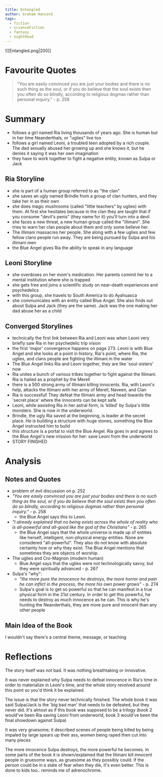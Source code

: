 ```yaml
---
title: Entangled
author: Graham Hancock
tags:
  - fiction
  - scienceFiction
  - fantasy
  - nightRead
---
```

![[Entangled.png|200]]
# Favourite Quotes
> "You are easily convinced you are just your bodies and there is no such thing as the soul, or if you do believe that the soul exists then you often do so blindly, according to religious dogmas rather than personal inquiry." - p. 258

# Summary
- follows a girl named Ria living thousands of years ago. She is human but in her time Neanderthals, or "uglies" live too
- follows a girl named Leoni, a troubled teen adopted by a rich couple. The dad sexually abused her growing up and she knows it, but he denies it saying it was her own imagination
- they have to work together to fight a negative entity, known as Sulpa or Jack

## Ria Storyline
- she is part of a human group referred to as "the clan"
- she saves an ugly named Brindle from a group of clan hunters, and they take her in as their own
- she does magic mushrooms (called "little teachers" by uglies) with them. At first she hesitates because in the clan they are taught that if you consume "devil's penis" (they name for it) you'll turn into a devil
- she faces a new threat, a new human group called the "illimani". She tries to warn her clan people about them and only some believe her.
- The illimani massacres her people. She along with a few uglies and few fellow clans people run away. They are being pursued by Sulpa and his illimani men
- the Blue Angel gives Ria the ability to speak in any language

## Leoni Storyline
- she overdoses on her mom's medication. Her parents commit her to a mental institution where she is trapped
- she gets free and joins a scientific study on near-death experiences and psychedelics
- with this group, she travels to South America to do Ayahuasca
- she communicates with an entity called Blue Angel. She also finds out about Sulpa and Jack (they are the same). Jack was the one making her dad abuse her as a child

## Converged Storylines
- technically the first link between Ria and Leoni was when Leoni very briefly saw Ria in her psychedelic trip vision
- the first 'major' convergence happens on page 273. Leoni is with Blue Angel and she looks at a point in history, Ria's point, where Ria, the uglies, and clans people are fighting the illimani in the water
- The Blue Angel links Ria and Leoni together, they are like 'soul-sisters' now
- Ria unites a bunch of various tribes together to fight against the Illimani. Ria is hailed as a prophet by the Merell
- there is a 500 strong army of Illimani killing innocents. Ria, with Leoni's help, attacks the Illimani with her army of Merell, Naveen, and Clan
- Ria is successful! They defeat the Illimani army and head towards the 'secret place' where the innocents can be kept safe
- Leoni, while assisting Ria in her astral form, is 'killed' by Sulpa's little monsters. She is now in the underworld.
- Brindle, the ugly Ria saved at the beginning, is leader at the secret place. He is building a structure with huge stones, something the Blue Angel instructed him to build
- this structure is a portal to visit the Blue Angel. Ria goes in and agrees to the Blue Angel's new mission for her: save Leoni from the underworld
- STORY FINISHED

# Analysis
## Notes and Quotes
- problem of evil discussion on p. 252
- *"You are easily convinced you are just your bodies and there is no such thing as the soul, or if you do believe that the soul exists then you often do so blindly, according to religious dogmas rather than personal inquiry."* - p. 258
	- the Blue Angel says this to Leoni. 
- *"I already explained that no being exists across the whole of reality who is all-powerful and all-good like the god of the Christians"* - p. 265
	- the Blue Angel says that the whole universe is made up of entities like herself, intelligent, non-physical energy entities. None are considered "all-powerful". They also do not know with absolute certainty how or why they exist. The Blue Angel mentions that sometimes they are objects of worship.
- The uglies and Cro-Magnon (modern human)
	- Blue Angel says that the uglies were not technologically savvy, but they were spiritually advanced - p. 267
- Sulpa's "why":
	- *"the more pure the innocence he destroys, the more horror and pain he can inflict in the process, the more his own power grows"* - p. 274
	- Sulpa's goal is to get so powerful so that he can manifest in a true physical form in the 21st century. In order to get this powerful, he needs to destroy as much innocence as he can. This is why he's hunting the Neanderthals, they are more pure and innocent than any other people

## Main Idea of the Book 
I wouldn't say there's a central theme, message, or teaching


# Reflections
The story itself was not bad. It was nothing breathtaking or innovative.

It was never explained why Sulpa needs to defeat innocence in Ria's time in order to materialize in Leoni's time, and the whole story revolved around this point so you'd think it be explained.

The issue is that the story never technically finished. The whole book it was said Sulpa/Jack is the 'big bad man' that needs to be defeated, but they never did. It's almost as if this book was supposed to be a trilogy (book 2 would've been Ria saving Leoni from underworld, book 3 would've been the final showdown against Sulpa)

It was very gruesome; it described scenes of people being killed by being impaled by large spears up their ass, women being raped then cut into many pieces

The more innocence Sulpa destroys, the more powerful he becomes. In some parts of the book it is shown/explained that the Illimani kill innocent people in gruesome ways, as gruesome as they possibly could. If the person could be in a state of fear when they die, it's even better. This is done to kids too.. reminds me of adrenochrome.

